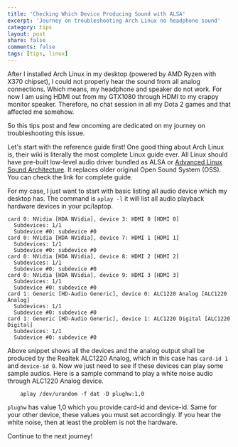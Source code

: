 ```yaml
---
title: 'Checking Which Device Producing Sound with ALSA'
excerpt: 'Journey on troubleshooting Arch Linux no headphone sound'
category: tips
layout: post
share: false
comments: false
tags: [tips, linux]
---
```


After I installed Arch Linux in my desktop (powered by AMD Ryzen with X370 chipset), I could not properly hear the sound from all analog connections. Which means, my headphone and speaker do not work. For now I am using HDMI out from my GTX1080 through HDMI to my crappy monitor speaker. Therefore, no chat session in all my Dota 2 games and that affected me somehow.

So this tips post and few oncoming are dedicated on my journey on troubleshooting this issue. 

Let's start with the reference guide first! One good thing about Arch Linux is, their wiki is literally the most complete Linux guide ever. All Linux should have pre-built low-level audio driver bundled as ALSA or [Advanced Linux Sound Architecture](https://wiki.archlinux.org/index.php/Advanced_Linux_Sound_Architecture#Unmuting_the_channels). It replaces older original Open Sound System (OSS). You can check the link for complete guide.

For my case, I just want to start with basic listing all audio device which my desktop has. The command is `aplay -l` it will list all audio playback hardware devices in your pc/laptop. 

```
card 0: NVidia [HDA NVidia], device 3: HDMI 0 [HDMI 0]
  Subdevices: 1/1
  Subdevice #0: subdevice #0
card 0: NVidia [HDA NVidia], device 7: HDMI 1 [HDMI 1]
  Subdevices: 1/1
  Subdevice #0: subdevice #0
card 0: NVidia [HDA NVidia], device 8: HDMI 2 [HDMI 2]
  Subdevices: 1/1
  Subdevice #0: subdevice #0
card 0: NVidia [HDA NVidia], device 9: HDMI 3 [HDMI 3]
  Subdevices: 1/1
  Subdevice #0: subdevice #0
card 1: Generic [HD-Audio Generic], device 0: ALC1220 Analog [ALC1220 Analog]
  Subdevices: 1/1
  Subdevice #0: subdevice #0
card 1: Generic [HD-Audio Generic], device 1: ALC1220 Digital [ALC1220 Digital]
  Subdevices: 1/1
  Subdevice #0: subdevice #0
```

Above snippet shows all the devices and the analog output shall be produced by the Realtek ALC1220 Analog, which in this case has `card-id 1` and `device-id 0`. Now we just need to see if these devices can play some sample audios. Here is a sample command to play a white noise audio through ALC1220 Analog device.


```
    aplay /dev/urandom -f dat -D plughw:1,0
```

`plughw` has value 1,0 which you provide card-id and device-id. Same for your other device, these values you must set accordingly. If you hear the white noise, then at least the problem is not the hardware.

Continue to the next journey!
